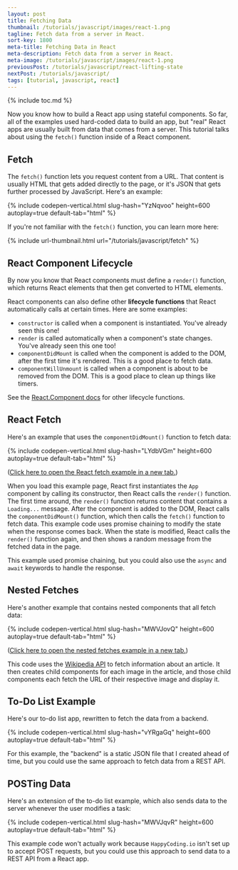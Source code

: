 ```yaml
---
layout: post
title: Fetching Data
thumbnail: /tutorials/javascript/images/react-1.png
tagline: Fetch data from a server in React.
sort-key: 1800
meta-title: Fetching Data in React
meta-description: Fetch data from a server in React.
meta-image: /tutorials/javascript/images/react-1.png
previousPost: /tutorials/javascript/react-lifting-state
nextPost: /tutorials/javascript/
tags: [tutorial, javascript, react]
---
```


{% include toc.md %}

Now you know how to build a React app using stateful components. So far, all of the examples used hard-coded data to build an app, but "real" React apps are usually built from data that comes from a server. This tutorial talks about using the `fetch()` function inside of a React component.

## Fetch

The `fetch()` function lets you request content from a URL. That content is usually HTML that gets added directly to the page, or it's JSON that gets further processed by JavaScript. Here's an example:

{% include codepen-vertical.html slug-hash="YzNqvoo" height=600 autoplay=true default-tab="html" %}

If you're not familiar with the `fetch()` function, you can learn more here:

{% include url-thumbnail.html url="/tutorials/javascript/fetch" %}

## React Component Lifecycle

By now you know that React components must define a `render()` function, which returns React elements that then get converted to HTML elements.

React components can also define other **lifecycle functions** that React automatically calls at certain times. Here are some examples:

- `constructor` is called when a component is instantiated. You've already seen this one!
- `render` is called automatically when a component's state changes. You've already seen this one too!
- `componentDidMount` is called when the component is added to the DOM, after the first time it's rendered. This is a good place to fetch data.
- `componentWillUnmount` is called when a component is about to be removed from the DOM. This is a good place to clean up things like timers.

See the [React.Component docs](https://reactjs.org/docs/react-component.html) for other lifecycle functions.

## React Fetch

Here's an example that uses the `componentDidMount()` function to fetch data:

{% include codepen-vertical.html slug-hash="LYdbVGm" height=600 autoplay=true default-tab="html" %}

(<a href="https://codepen.io/KevinWorkman/live/LYdbVGm" target="_blank">Click here to open the React fetch example in a new tab.</a>)

When you load this example page, React first instantiates the `App` component by calling its constructor, then React calls the `render()` function. The first time around, the `render()` function returns content that contains a `Loading...` message. After the component is added to the DOM, React calls the `componentDidMount()` function, which then calls the `fetch()` function to fetch data. This example code uses promise chaining to modify the state when the response comes back. When the state is modified, React calls the `render()` function again, and then shows a random message from the fetched data in the page.

This example used promise chaining, but you could also use the `async` and `await` keywords to handle the response.

## Nested Fetches

Here's another example that contains nested components that all fetch data:

{% include codepen-vertical.html slug-hash="MWVJovQ" height=600 autoplay=true default-tab="html" %}

(<a href="https://codepen.io/KevinWorkman/live/MWVJovQ" target="_blank">Click here to open the nested fetches example in a new tab.</a>)

This code uses the [Wikipedia API](https://www.mediawiki.org/wiki/API:Main_page) to fetch information about an article. It then creates child components for each image in the article, and those child components each fetch the URL of their respective image and display it.

## To-Do List Example

Here's our to-do list app, rewritten to fetch the data from a backend.

{% include codepen-vertical.html slug-hash="vYRgaGq" height=600 autoplay=true default-tab="html" %}

For this example, the "backend" is a static JSON file that I created ahead of time, but you could use the same approach to fetch data from a REST API.

## POSTing Data

Here's an extension of the to-do list example, which also sends data to the server whenever the user modifies a task:

{% include codepen-vertical.html slug-hash="MWVJqvR" height=600 autoplay=true default-tab="html" %}

This example code won't actually work because `HappyCoding.io` isn't set up to accept POST requests, but you could use this approach to send data to a REST API from a React app.
